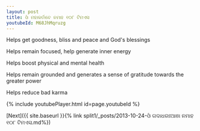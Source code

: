 ```yaml
---
layout: post
title: ଓଁ ମହାକର୍ତାବେ ନମାହ ୧୦୮ ଟିମଏସ
youtubeId: M68JhMqruzg
---
```

 
 
Helps get goodness, bliss and peace and God's blessings
 
Helps remain focused, help generate inner energy 
 
Helps boost physical and mental health 
 
Helps remain grounded and generates a sense of gratitude towards the greater power 
 
Helps reduce bad karma
 
 
 
 


{% include youtubePlayer.html id=page.youtubeId %}
 
[Next]({{ site.baseurl }}{% link  split1/_posts/2013-10-24-ଓଁ ଗଦାଧରଃଆଞା ନମାହ ୧୦୮ ଟିମଏସ.md%})
 
